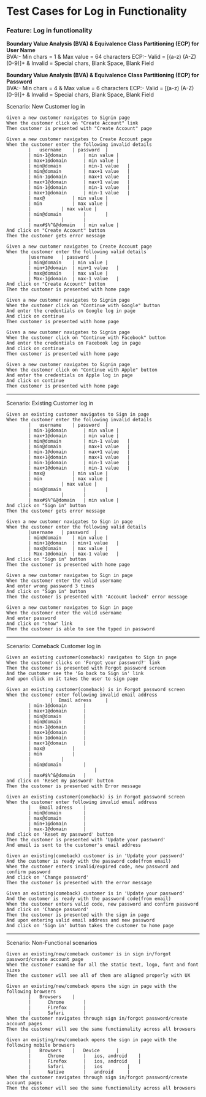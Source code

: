 # Test Cases for Log in Functionality

### Feature: Log in functionality

**Boundary Value Analysis (BVA) & Equivalence Class Partitioning (ECP) for User Name**  
BVA:- Min chars = 1 & Max value = 64 characters
ECP:- Valid = [(a-z) (A-Z) (0-9)]+	& Invalid = Special chars, Blank Space, Blank Field 

**Boundary Value Analysis (BVA) & Equivalence Class Partitioning (ECP) for Password**  
BVA:- Min chars = 4 & Max value = 6 characters
ECP:- Valid = [(a-z) (A-Z) (0-9)]+	& Invalid = Special chars, Blank Space, Blank Field  
 
Scenario: New Customer log in

	Given a new customer navigates to Signin page
	When the customer click on "Create Account" link
	Then customer is presented with "Create Account" page
	
    Given a new customer navigates to Create Account page
    When the customer enter the following invalid details
			|	username	| password	|
			| min-1@domain		| min value	|
			| max+1@domain		| min value	|
			| min@domain		| min-1 value	|
			| min@domain		| max+1 value	|
			| min-1@domain		| max+1 value	|
			| max+1@domain		| max+1 value	|
			| min-1@domain		| min-1 value	|
			| max+1@domain		| min-1 value	|
			| max@			| min value	|
			| min			| max value	|
			| 			| max value	|
			| min@domain		| 		|
			| 			| 		|
			| max#$%^&@domain	| min value	|
	And click on "Create Account" button
    Then the customer gets error message
	
	Given a new customer navigates to Create Account page
    When the customer enter the following valid details
			|username	| password	|
			| min@domain	| min value	|
			| min+1@domain	| min+1 value	|
			| max@domain	| max value	|
			| Max-1@domain	| max-1 value	|
	And click on "Create Account" button
    Then the customer is presented with home page
	
	Given a new customer navigates to Signin page
	When the customer click on "Continue with Google" button
	And enter the credentials on Google log in page
	And click on continue
	Then customer is presented with home page
	
	Given a new customer navigates to Signin page
	When the customer click on "Continue with Facebook" button
	And enter the credentials on Facebook log in page
	And click on continue
	Then customer is presented with home page
	
	Given a new customer navigates to Signin page
	When the customer click on "Continue with Apple" button
	And enter the credentials on Apple log in page
	And click on continue
	Then customer is presented with home page
	
-------------------	
Scenario: Existing Customer log in

    Given an existing customer navigates to Sign in page
    When the customer enter the following invalid details
			|	username	| password	|
			| min-1@domain		| min value	|
			| max+1@domain		| min value	|
			| min@domain		| min-1 value	|
			| min@domain		| max+1 value	|
			| min-1@domain		| max+1 value	|
			| max+1@domain		| max+1 value	|
			| min-1@domain		| min-1 value	|
			| max+1@domain		| min-1 value	|
			| max@			| min value	|
			| min			| max value	|
			| 			| max value	|
			| min@domain		| 		|
			| 			| 		|
			| max#$%^&@domain	| min value	|
	And click on "Sign in" button
    Then the customer gets error message
	
	Given a new customer navigates to Sign in page
    When the customer enter the following valid details
			|username	| password	|
			| min@domain	| min value	|
			| min+1@domain	| min+1 value	|
			| max@domain	| max value	|
			| Max-1@domain	| max-1 value	|
	And click on "Sign in" button
    Then the customer is presented with home page
	
	Given a new customer navigates to Sign in page
    When the customer enter the valid username
	And enter wrong password 3 times
	And click on "Sign in" button
    Then the customer is presented with 'Account locked' error message
    
    Given a new customer navigates to Sign in page
    When the customer enter the valid username
	And enter password
	And click on "show" link
    Then the customer is able to see the typed in password
   -------------------
Scenario: Comeback Customer log in

	Given an existing customer(comeback) navigates to Sign in page
	When the customer clicks on 'Forgot your password?' link
	Then the customer is presented with Forgot password screen
	And the customer see the 'Go back to Sign in' link
	And upon click on it takes the user to sign page

	Given an existing customer(comeback) is in Forgot password screen  
	When the customer enter following invalid email address  
            		|  Email adress		|  
			| min-1@domain		|  
			| max+1@domain		|  
			| min@domain		|  
			| min@domain		|  
			| min-1@domain		|  
			| max+1@domain		|  
			| min-1@domain		|  
			| max+1@domain		|  
			| max@			|  
			| min			|  
			| 			|
			| min@domain		|  
			|                   	|  
			| max#$%^&@domain	|   
	and click on 'Reset my password' button  
	Then the customer is presented with Error message  

	Given an existing customer(comeback) is in Forgot password screen
	When the customer enter following invalid email address   
			|	Email adress    |   
			| min@domain		|   
			| max@domain		|   
			| min+1@domain		|   
			| max-1@domain		|   
	And click on 'Reset my password' button     
	Then the customer is presented with 'Update your password'      
	And email is sent to the customer's email address

	Given an existing(comeback) customer is in 'Update your password'   
	And the customer is ready with the password code(from email)    
	When the customer enters invalid/expired code, new password and confirm password    
	And click on 'Change password'      
	Then the customer is presented with the error message   

	Given an existing(comeback) customer is in 'Update your password'   
	And the customer is ready with the password code(from email)    
	When the customer enters valid code, new password and confirm password  
	And click on 'Change password'  
	Then the customer is presented with the sign in page    
	And upon entering valid email address and new password  
	And click on 'Sign in' button takes the customer to home page  
	
-------------------
Scenario: Non-Functional scenarios

	Given an existing/new/comeback customer is in sign in/forgot password/create account page
	When the customer examine for all the static text, logo, font and font sizes
	Then the customer will see all of them are aligned properly with UX
	
	Given an existing/new/comeback opens the sign in page with the following browsers
			|	Browsers  	|   
			|      Chrome		|   
			|      Firefox		|   
			|      Safari		|   
	When the customer navigates through sign in/forgot password/create account pages
	Then the customer will see the same functionality across all browsers
	
	Given an existing/new/comeback opens the sign in page with the following mobile browsers
			|	Browsers  	|   Device		|
			|      Chrome		|   ios, android	|
			|      Firefox		|   ios, android	|  
			|      Safari		|   ios			| 
			|      Native		|   android		|
	When the customer navigates through sign in/forgot password/create account pages
	Then the customer will see the same functionality across all browsers
